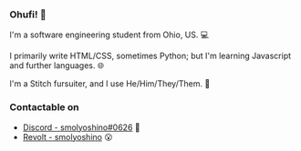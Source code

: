 ### Ohufi! 🌴

I'm a software engineering student from Ohio, US. 💻

I primarily write HTML/CSS, sometimes Python; but I'm learning Javascript and further languages. 🌐

I'm a Stitch fursuiter, and I use He/Him/They/Them. 👾

### Contactable on
- [Discord - smolyoshino#0626](https://discord.com/users/193789388034015232) 🥴
- [Revolt - smolyoshino](https://revolt.chat) 😮

<!--
**smolyoshino/smolyoshino** is a ✨ _special_ ✨ repository because its `README.md` (this file) appears on your GitHub profile.

Here are some ideas to get you started:

- 🔭 I’m currently working on ...
- 🌱 I’m currently learning ...
- 👯 I’m looking to collaborate on ...
- 🤔 I’m looking for help with ...
- 💬 Ask me about ...
- 📫 How to reach me: ...
- 😄 Pronouns: ...
- ⚡ Fun fact: ...
-->
